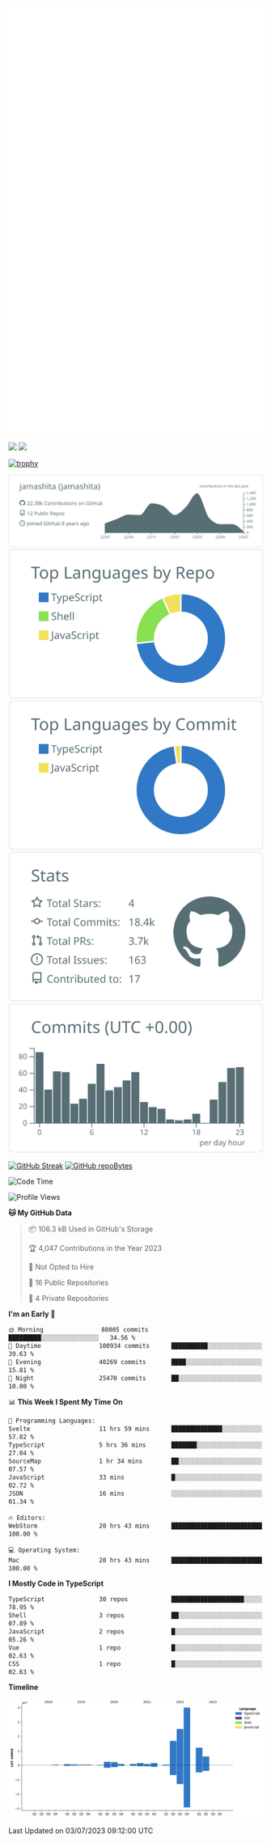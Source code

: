 [![](https://raw.githubusercontent.com/jamashita/jamashita/main/github-metrics.svg)](https://metrics.lecoq.io)

[![](https://github-readme-stats.vercel.app/api?username=jamashita&show_icons=ture&count_private=true)](https://github.com/anuraghazra/github-readme-stats)
[![](https://github-readme-stats.vercel.app/api/top-langs/?username=jamashita&layout=compact)](https://github.com/anuraghazra/github-readme-stats)

[![trophy](https://github-profile-trophy.vercel.app/?username=jamashita)](https://github.com/ryo-ma/github-profile-trophy)

[![](https://raw.githubusercontent.com/jamashita/jamashita/main/profile-summary-card-output/default/0-profile-details.svg)](https://github.com/vn7n24fzkq/github-profile-summary-cards)
[![](https://raw.githubusercontent.com/jamashita/jamashita/main/profile-summary-card-output/default/1-repos-per-language.svg)](https://github.com/vn7n24fzkq/github-profile-summary-cards) [![](https://raw.githubusercontent.com/jamashita/jamashita/main/profile-summary-card-output/default/2-most-commit-language.svg)](https://github.com/vn7n24fzkq/github-profile-summary-cards)
[![](https://raw.githubusercontent.com/jamashita/jamashita/main/profile-summary-card-output/default/3-stats.svg)](https://github.com/vn7n24fzkq/github-profile-summary-cards) [![](https://raw.githubusercontent.com/jamashita/jamashita/main/profile-summary-card-output/default/4-productive-time.svg)](https://github.com/vn7n24fzkq/github-profile-summary-cards)

[![GitHub Streak](http://github-readme-streak-stats.herokuapp.com?user=jamashita)](https://git.io/streak-stats)
[![GitHub repoBytes](https://github-repo-bytecounter.vercel.app/api?username=jamashita)](https://github.com/yamaccu/Github-Repo-ByteCounter)

<!--START_SECTION:waka-->
![Code Time](http://img.shields.io/badge/Code%20Time-593%20hrs%2035%20mins-blue)

![Profile Views](http://img.shields.io/badge/Profile%20Views-0-blue)

**🐱 My GitHub Data** 

> 📦 106.3 kB Used in GitHub's Storage 
 > 
> 🏆 4,047 Contributions in the Year 2023
 > 
> 🚫 Not Opted to Hire
 > 
> 📜 16 Public Repositories 
 > 
> 🔑 4 Private Repositories 
 > 
**I'm an Early 🐤** 

```text
🌞 Morning                88005 commits       █████████░░░░░░░░░░░░░░░░   34.56 % 
🌆 Daytime                100934 commits      ██████████░░░░░░░░░░░░░░░   39.63 % 
🌃 Evening                40269 commits       ████░░░░░░░░░░░░░░░░░░░░░   15.81 % 
🌙 Night                  25470 commits       ██░░░░░░░░░░░░░░░░░░░░░░░   10.00 % 
```


📊 **This Week I Spent My Time On** 

```text
💬 Programming Languages: 
Svelte                   11 hrs 59 mins      ██████████████░░░░░░░░░░░   57.82 % 
TypeScript               5 hrs 36 mins       ███████░░░░░░░░░░░░░░░░░░   27.04 % 
SourceMap                1 hr 34 mins        ██░░░░░░░░░░░░░░░░░░░░░░░   07.57 % 
JavaScript               33 mins             █░░░░░░░░░░░░░░░░░░░░░░░░   02.72 % 
JSON                     16 mins             ░░░░░░░░░░░░░░░░░░░░░░░░░   01.34 % 

🔥 Editors: 
WebStorm                 20 hrs 43 mins      █████████████████████████   100.00 % 

💻 Operating System: 
Mac                      20 hrs 43 mins      █████████████████████████   100.00 % 
```

**I Mostly Code in TypeScript** 

```text
TypeScript               30 repos            ████████████████████░░░░░   78.95 % 
Shell                    3 repos             ██░░░░░░░░░░░░░░░░░░░░░░░   07.89 % 
JavaScript               2 repos             █░░░░░░░░░░░░░░░░░░░░░░░░   05.26 % 
Vue                      1 repo              █░░░░░░░░░░░░░░░░░░░░░░░░   02.63 % 
CSS                      1 repo              █░░░░░░░░░░░░░░░░░░░░░░░░   02.63 % 
```



**Timeline**

![Lines of Code chart](https://raw.githubusercontent.com/jamashita/jamashita/main/assets/bar_graph.png)


 Last Updated on 03/07/2023 09:12:00 UTC
<!--END_SECTION:waka-->
